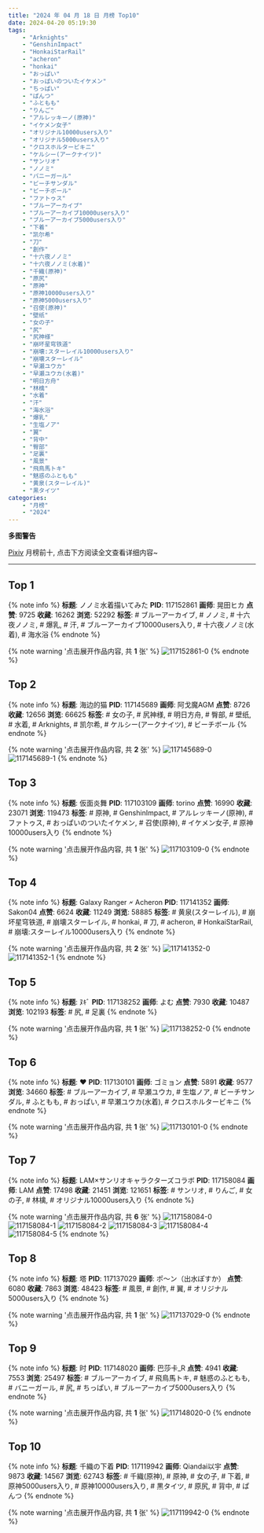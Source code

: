 ```yaml
---
title: "2024 年 04 月 18 日 月榜 Top10"
date: 2024-04-20 05:19:30
tags:
    - "Arknights"
    - "GenshinImpact"
    - "HonkaiStarRail"
    - "acheron"
    - "honkai"
    - "おっぱい"
    - "おっぱいのついたイケメン"
    - "ちっぱい"
    - "ぱんつ"
    - "ふともも"
    - "りんご"
    - "アルレッキーノ(原神)"
    - "イケメン女子"
    - "オリジナル10000users入り"
    - "オリジナル5000users入り"
    - "クロスホルタービキニ"
    - "ケルシー(アークナイツ)"
    - "サンリオ"
    - "ノノミ"
    - "バニーガール"
    - "ビーチサンダル"
    - "ビーチボール"
    - "ファトゥス"
    - "ブルーアーカイブ"
    - "ブルーアーカイブ10000users入り"
    - "ブルーアーカイブ5000users入り"
    - "下着"
    - "凯尔希"
    - "刀"
    - "創作"
    - "十六夜ノノミ"
    - "十六夜ノノミ(水着)"
    - "千織(原神)"
    - "原尻"
    - "原神"
    - "原神10000users入り"
    - "原神5000users入り"
    - "召使(原神)"
    - "壁纸"
    - "女の子"
    - "尻"
    - "尻神様"
    - "崩坏星穹铁道"
    - "崩壊:スターレイル10000users入り"
    - "崩壊スターレイル"
    - "早瀬ユウカ"
    - "早瀬ユウカ(水着)"
    - "明日方舟"
    - "林檎"
    - "水着"
    - "汗"
    - "海水浴"
    - "爆乳"
    - "生塩ノア"
    - "翼"
    - "背中"
    - "臀部"
    - "足裏"
    - "風景"
    - "飛鳥馬トキ"
    - "魅惑のふともも"
    - "黄泉(スターレイル)"
    - "黒タイツ"
categories:
    - "月榜"
    - "2024"
---
```


<i class="fa fa-triangle-exclamation"></i>**多图警告**<i class="fa fa-triangle-exclamation"></i>

[Pixiv](https://www.pixiv.net/) 月榜前十, 点击下方阅读全文查看详细内容~

<!-- more -->

---

## Top 1

{% note info %}
**标题**: ノノミ水着描いてみた
**PID**: 117152861 **画师**: 晃田ヒカ
**点赞**: 9725 **收藏**: 16262 **浏览**: 52292
**标签**: # ブルーアーカイブ, # ノノミ, # 十六夜ノノミ, # 爆乳, # 汗, # ブルーアーカイブ10000users入り, # 十六夜ノノミ(水着), # 海水浴
{% endnote %}

{% note warning '点击展开作品内容, 共 **1** 张' %}
![117152861-0](https://i.pixiv.re/img-original/img/2024/03/22/21/36/25/117152861_p0.jpg)
{% endnote %}

## Top 2

{% note info %}
**标题**: 海边的猫
**PID**: 117145689 **画师**: 阿戈魔AGM
**点赞**: 8726 **收藏**: 12656 **浏览**: 66625
**标签**: # 女の子, # 尻神様, # 明日方舟, # 臀部, # 壁纸, # 水着, # Arknights, # 凯尔希, # ケルシー(アークナイツ), # ビーチボール
{% endnote %}

{% note warning '点击展开作品内容, 共 **2** 张' %}
![117145689-0](https://i.pixiv.re/img-original/img/2024/03/22/17/08/01/117145689_p0.jpg)
![117145689-1](https://i.pixiv.re/img-original/img/2024/03/22/17/08/01/117145689_p1.jpg)
{% endnote %}

## Top 3

{% note info %}
**标题**: 仮面炎舞
**PID**: 117103109 **画师**: torino
**点赞**: 16990 **收藏**: 23071 **浏览**: 119473
**标签**: # 原神, # GenshinImpact, # アルレッキーノ(原神), # ファトゥス, # おっぱいのついたイケメン, # 召使(原神), # イケメン女子, # 原神10000users入り
{% endnote %}

{% note warning '点击展开作品内容, 共 **1** 张' %}
![117103109-0](https://i.pixiv.re/img-original/img/2024/03/21/00/00/43/117103109_p0.jpg)
{% endnote %}

## Top 4

{% note info %}
**标题**: Galaxy Ranger 🗲 Acheron
**PID**: 117141352 **画师**: Sakon04
**点赞**: 6624 **收藏**: 11249 **浏览**: 58885
**标签**: # 黄泉(スターレイル), # 崩坏星穹铁道, # 崩壊スターレイル, # honkai, # 刀, # acheron, # HonkaiStarRail, # 崩壊:スターレイル10000users入り
{% endnote %}

{% note warning '点击展开作品内容, 共 **2** 张' %}
![117141352-0](https://i.pixiv.re/img-original/img/2024/03/22/12/44/18/117141352_p0.jpg)
![117141352-1](https://i.pixiv.re/img-original/img/2024/03/22/12/44/18/117141352_p1.jpg)
{% endnote %}

## Top 5

{% note info %}
**标题**: ﾇｷﾞ
**PID**: 117138252 **画师**: よむ
**点赞**: 7930 **收藏**: 10487 **浏览**: 102193
**标签**: # 尻, # 足裏
{% endnote %}

{% note warning '点击展开作品内容, 共 **1** 张' %}
![117138252-0](https://i.pixiv.re/img-original/img/2024/03/22/09/13/09/117138252_p0.png)
{% endnote %}

## Top 6

{% note info %}
**标题**: ❤
**PID**: 117130101 **画师**: ゴミョン
**点赞**: 5891 **收藏**: 9577 **浏览**: 34660
**标签**: # ブルーアーカイブ, # 早瀬ユウカ, # 生塩ノア, # ビーチサンダル, # ふともも, # おっぱい, # 早瀬ユウカ(水着), # クロスホルタービキニ
{% endnote %}

{% note warning '点击展开作品内容, 共 **1** 张' %}
![117130101-0](https://i.pixiv.re/img-original/img/2024/03/22/00/00/22/117130101_p0.jpg)
{% endnote %}

## Top 7

{% note info %}
**标题**: LAM×サンリオキャラクターズコラボ
**PID**: 117158084 **画师**: LAM
**点赞**: 17498 **收藏**: 21451 **浏览**: 121651
**标签**: # サンリオ, # りんご, # 女の子, # 林檎, # オリジナル10000users入り
{% endnote %}

{% note warning '点击展开作品内容, 共 **6** 张' %}
![117158084-0](https://i.pixiv.re/img-original/img/2024/03/23/00/02/18/117158084_p0.jpg)
![117158084-1](https://i.pixiv.re/img-original/img/2024/03/23/00/02/18/117158084_p1.jpg)
![117158084-2](https://i.pixiv.re/img-original/img/2024/03/23/00/02/18/117158084_p2.jpg)
![117158084-3](https://i.pixiv.re/img-original/img/2024/03/23/00/02/18/117158084_p3.jpg)
![117158084-4](https://i.pixiv.re/img-original/img/2024/03/23/00/02/18/117158084_p4.jpg)
![117158084-5](https://i.pixiv.re/img-original/img/2024/03/23/00/02/18/117158084_p5.jpg)
{% endnote %}

## Top 8

{% note info %}
**标题**: 塔
**PID**: 117137029 **画师**: ポ～ン（出水ぽすか）
**点赞**: 6080 **收藏**: 7863 **浏览**: 48423
**标签**: # 風景, # 創作, # 翼, # オリジナル5000users入り
{% endnote %}

{% note warning '点击展开作品内容, 共 **1** 张' %}
![117137029-0](https://i.pixiv.re/img-original/img/2024/03/22/07/30/03/117137029_p0.jpg)
{% endnote %}

## Top 9

{% note info %}
**标题**: 时
**PID**: 117148020 **画师**: 巴莎卡_R
**点赞**: 4941 **收藏**: 7553 **浏览**: 25497
**标签**: # ブルーアーカイブ, # 飛鳥馬トキ, # 魅惑のふともも, # バニーガール, # 尻, # ちっぱい, # ブルーアーカイブ5000users入り
{% endnote %}

{% note warning '点击展开作品内容, 共 **1** 张' %}
![117148020-0](https://i.pixiv.re/img-original/img/2024/03/22/20/25/08/117148020_p0.jpg)
{% endnote %}

## Top 10

{% note info %}
**标题**: 千織の下着
**PID**: 117119942 **画师**: Qiandai以宇
**点赞**: 9873 **收藏**: 14567 **浏览**: 62743
**标签**: # 千織(原神), # 原神, # 女の子, # 下着, # 原神5000users入り, # 原神10000users入り, # 黒タイツ, # 原尻, # 背中, # ぱんつ
{% endnote %}

{% note warning '点击展开作品内容, 共 **1** 张' %}
![117119942-0](https://i.pixiv.re/img-original/img/2024/03/21/18/15/12/117119942_p0.png)
{% endnote %}
